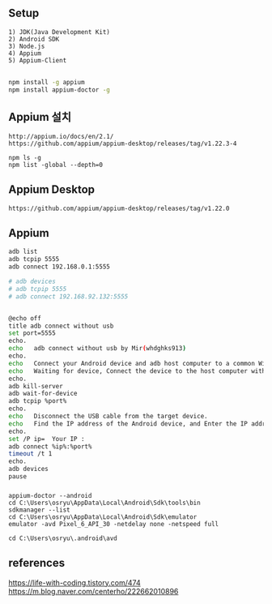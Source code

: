 ## Setup
```
1) JDK(Java Development Kit)
2) Android SDK
3) Node.js
4) Appium
5) Appium-Client
```

##
```bash
npm install -g appium
npm install appium-doctor -g
```

## Appium 설치
```
http://appium.io/docs/en/2.1/
https://github.com/appium/appium-desktop/releases/tag/v1.22.3-4

```

```
npm ls -g
npm list -global --depth=0
```

## Appium Desktop
```
https://github.com/appium/appium-desktop/releases/tag/v1.22.0
```

## Appium 
```bash
adb list
adb tcpip 5555
adb connect 192.168.0.1:5555

# adb devices
# adb tcpip 5555
# adb connect 192.168.92.132:5555


@echo off
title adb connect without usb
set port=5555
echo.
echo   adb connect without usb by Mir(whdghks913)
echo.
echo   Connect your Android device and adb host computer to a common Wi-Fi network accessible to both.
echo   Waiting for device, Connect the device to the host computer with a usb
echo.
adb kill-server
adb wait-for-device
adb tcpip %port%
echo.
echo   Disconnect the USB cable from the target device.
echo   Find the IP address of the Android device, and Enter the IP address
echo.
set /P ip=  Your IP : 
adb connect %ip%:%port%
timeout /t 1
echo.
adb devices
pause

```

### 
```
appium-doctor --android
cd C:\Users\osryu\AppData\Local\Android\Sdk\tools\bin
sdkmanager --list
cd C:\Users\osryu\AppData\Local\Android\Sdk\emulator
emulator -avd Pixel_6_API_30 -netdelay none -netspeed full

cd C:\Users\osryu\.android\avd
```



## references
https://life-with-coding.tistory.com/474
https://m.blog.naver.com/centerho/222662010896
